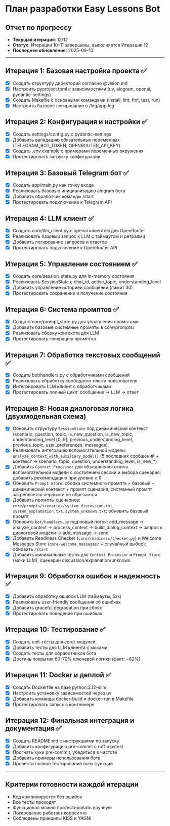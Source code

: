 # План разработки Easy Lessons Bot

## Отчет по прогрессу
- **Текущая итерация**: 12/12
- **Статус**: Итерации 10–11 завершены, выполняется Итерация 12
- **Последнее обновление**: 2025-09-10

---

## Итерация 1: Базовая настройка проекта ✅
- [x] Создать структуру директорий согласно @vision.md
- [x] Настроить pyproject.toml с зависимостями (uv, aiogram, openai, pydantic-settings)
- [x] Создать Makefile с основными командами (install, lint, fmt, test, run)
- [x] Настроить базовое логирование в /log/app.log

## Итерация 2: Конфигурация и настройки ✅
- [x] Создать settings/config.py с pydantic-settings
- [x] Добавить валидацию обязательных переменных (TELEGRAM_BOT_TOKEN, OPENROUTER_API_KEY)
- [x] Создать .env.example с примерами переменных окружения
- [x] Протестировать загрузку конфигурации

## Итерация 3: Базовый Telegram бот ✅
- [x] Создать app/main.py как точку входа
- [x] Реализовать базовую инициализацию aiogram бота
- [x] Добавить обработчик команды /start
- [x] Протестировать подключение к Telegram API

## Итерация 4: LLM клиент ✅
- [x] Создать core/llm_client.py с openai клиентом для OpenRouter
- [x] Реализовать базовый запрос к LLM с таймаутом и ретраями
- [x] Добавить логирование запросов и ответов
- [x] Протестировать подключение к OpenRouter API

## Итерация 5: Управление состоянием ✅
- [x] Создать core/session_state.py для in-memory состояния
- [x] Реализовать SessionState с chat_id, active_topic, understanding_level
- [x] Добавить управление историей сообщений (лимит 30)
- [x] Протестировать сохранение и получение состояния

## Итерация 6: Система промптов ✅
- [x] Создать core/prompt_store.py для управления промптами
- [x] Добавить базовые системные промпты в core/prompts/
- [x] Реализовать сборку контекста для LLM
- [x] Протестировать генерацию промптов

## Итерация 7: Обработка текстовых сообщений ✅
- [x] Создать bot/handlers.py с обработчиками сообщений
- [x] Реализовать обработку свободного текста пользователя
- [x] Интегрировать LLM клиент с обработчиками
- [x] Протестировать полный цикл: сообщение → LLM → ответ

## Итерация 8: Новая диалоговая логика (двухмодельная схема)
- [x] Обновить структуру `SessionState` под динамический контекст (scenario, question, topic, is_new_question, is_new_topic, understanding_level [0..9], previous_understanding_level, previous_topic, user_preferences, messages)
- [x] Реализовать интеграцию вспомогательной модели: `analyze_context_with_auxiliary_model()` (5 последних сообщений + контекст → scenario, topic, question, understanding_level, is_new_*)
- [x] Добавить `Context Processor` для объединения ответа вспомогательной модели с состоянием сессии и выбора сценария; добавить рекомендацию при уровне ≥ 9
- [x] Обновить `Prompt Store`: сборка системного промпта = базовый + динамический контекст + промпт сценария; системный промпт закрепляется первым и не обрезается
- [x] Добавить промпты сценариев: `core/prompts/scenarios/system_discussion.txt`, `system_explanation.txt`, `system_unknown.txt`; обновить базовый промпт
- [x] Обновить `bot/handlers.py` под новый поток: add_message → analyze_context → process_context → build_dialog_context → запрос к диалоговой модели → add_message → send
- [x] Добавить Readiness Checker (`core/readiness/checker.py`) и Welcome Messages Store (`core/welcome_messages/` + случайный выбор); обновить `/start`
- [x] Добавить минимальные тесты для `Context Processor` и `Prompt Store` (моки LLM); сценарии discussion/explanation/unknown

## Итерация 9: Обработка ошибок и надежность ✅
- [x] Добавить обработку ошибок LLM (таймауты, 5xx)
- [x] Реализовать user-friendly сообщения об ошибках
- [x] Добавить graceful degradation при сбоях
- [x] Протестировать поведение при ошибках

## Итерация 10: Тестирование ✅
- [x] Создать unit-тесты для core/ модулей
- [x] Добавить тесты для LLM клиента с моками
- [x] Создать тесты для обработчиков бота
- [x] Достичь покрытия 60-70% ключевой логики (факт: ~82%)

## Итерация 11: Docker и деплой ✅
- [x] Создать Dockerfile на базе python:3.12-slim
- [x] Настроить установку зависимостей через uv
- [x] Добавить команды docker-build и docker-run в Makefile
- [x] Протестировать запуск в контейнере

## Итерация 12: Финальная интеграция и документация ✅
- [x] Создать README.md с инструкциями по запуску
- [x] Добавить конфигурацию pre-commit с ruff и pytest
- [x] Прогнать хуки pre-commit, убедиться в чистоте
- [x] Добавить примеры использования бота
- [x] Провести полное тестирование всех функций

---

## Критерии готовности каждой итерации
- Код компилируется без ошибок
- Все тесты проходят
- Функционал можно протестировать вручную
- Логирование работает корректно
- Соблюдены принципы KISS и YAGNI

